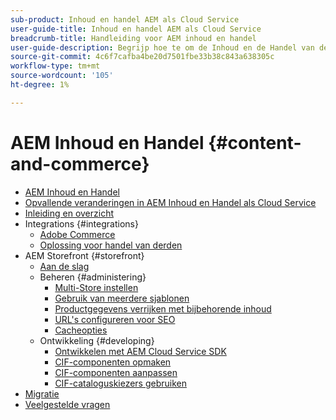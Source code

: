 ```yaml
---
sub-product: Inhoud en handel AEM als Cloud Service
user-guide-title: Inhoud en handel AEM als Cloud Service
breadcrumb-title: Handleiding voor AEM inhoud en handel
user-guide-description: Begrijp hoe te om de Inhoud en de Handel van de Experience Manager als Cloud Service te gebruiken en te beheren.
source-git-commit: 4c6f7cafba4be20d7501fbe33b38c843a638305c
workflow-type: tm+mt
source-wordcount: '105'
ht-degree: 1%

---
```



# AEM Inhoud en Handel {#content-and-commerce}

+ [AEM Inhoud en Handel](/help/commerce-cloud/home.md)
+ [Opvallende veranderingen in AEM Inhoud en Handel als Cloud Service](changes.md)
+ [Inleiding en overzicht](introduction.md)
+ Integrations {#integrations}
   + [Adobe Commerce](integrating/magento.md)
   + [Oplossing voor handel van derden](integrating/third-party.md)
+ AEM Storefront {#storefront}
   + [Aan de slag](getting-started.md)
   + Beheren {#administering}
      + [Multi-Store instellen](configuring/multi-store-setup.md)
      + [Gebruik van meerdere sjablonen](configuring/multi-template-usage.md)
      + [Productgegevens verrijken met bijbehorende inhoud](configuring/enrich-product-associated-content.md)
      + [URL&#39;s configureren voor SEO](configuring/advanced-url-configuration.md)
      + [Cacheopties](configuring/caching.md)
   + Ontwikkeling {#developing}
      + [Ontwikkelen met AEM Cloud Service SDK](develop.md)
      + [CIF-componenten opmaken](customizing/style-cif-component.md)
      + [CIF-componenten aanpassen](customizing/customize-cif-components.md)
      + [CIF-cataloguskiezers gebruiken](customizing/use-cif-pickers.md)
+ [Migratie](migration.md)
+ [Veelgestelde vragen](faq.md)
